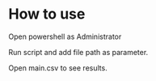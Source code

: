 # How to use
Open powershell as Administrator  

Run script and add file path as parameter.  

Open main.csv to see results.
